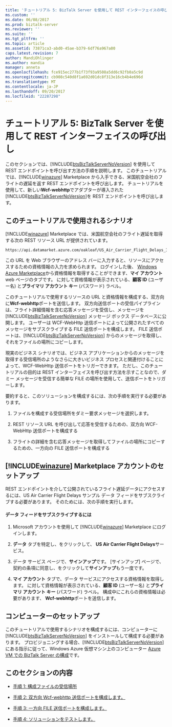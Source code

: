 ```yaml
---
title: 'チュートリアル 5: BizTalk Server を使用して REST インターフェイスの呼び出し |Microsoft ドキュメント'
ms.custom: ''
ms.date: 06/08/2017
ms.prod: biztalk-server
ms.reviewer: ''
ms.suite: ''
ms.tgt_pltfrm: ''
ms.topic: article
ms.assetid: 73871ca3-abd0-45ae-b379-6df76a967a80
caps.latest.revision: 7
author: MandiOhlinger
ms.author: mandia
manager: anneta
ms.openlocfilehash: fce915ec277b1f73f93a9508a5dd6c92fb0a5c9d
ms.sourcegitcommit: cb908c540d8f1a692d01dc8f313e16cb4b4e696d
ms.translationtype: MT
ms.contentlocale: ja-JP
ms.lasthandoff: 09/20/2017
ms.locfileid: "22287298"
---
```

# <a name="tutorial-5-invoking-a-rest-interface-using-biztalk-server"></a>チュートリアル 5: BizTalk Server を使用して REST インターフェイスの呼び出し
このセクションでは、[!INCLUDE[btsBizTalkServerNoVersion](../includes/btsbiztalkservernoversion-md.md)] を使用して REST エンドポイントを呼び出す方法の手順を説明します。 このチュートリアルでは、[!INCLUDE[winazure](../includes/winazure-md.md)] Marketplace から入手できる、米国航空会社のフライトの遅延を返す REST エンドポイントを呼び出します。 チュートリアルを使用して、新しい**Wcf-webhttp**でアダプターが導入された[!INCLUDE[btsBizTalkServerNoVersion](../includes/btsbiztalkservernoversion-md.md)]を REST エンドポイントを呼び出します。  
  
##  <a name="BKMK_Scenario"></a>このチュートリアルで使用されるシナリオ  
 [!INCLUDE[winazure](../includes/winazure-md.md)] Marketplace では、米国航空会社のフライト遅延を取得する次の REST リソース URL が提供されています。  
  
```  
https://api.datamarket.azure.com/oakleaf/US_Air_Carrier_Flight_Delays_Incr/On_Time_Performance  
```  
  
 この URL を Web ブラウザーのアドレス バーに入力すると、リソースにアクセスするための資格情報の入力を求められます。 ログインした後、 [Windows Azure Marketplace](http://go.microsoft.com/fwlink/p/?LinkId=257913)から資格情報を取得することができます、**マイ アカウント**web ページのタブです。 に対して資格情報が表示されている、**顧客 ID** (ユーザー名) と**プライマリ アカウント キー** (パスワード) ラベル。  
  
 このチュートリアルで使用するリソースの URL と資格情報を構成する、双方向に**Wcf-webhttp**ポートを送信します。 双方向送信ポートの受信パイプラインは、フライト詳細情報を含む応答メッセージを受信し、メッセージを [!INCLUDE[btsBizTalkServerNoVersion](../includes/btsbiztalkservernoversion-md.md)] メッセージ ボックス データベースに公開します。 ユーザーは WCF-WebHttp 送信ポートによって公開されたすべてのメッセージをサブスクライブする FILE 送信ポートを構成します。 FILE 送信ポートは、[!INCLUDE[btsBizTalkServerNoVersion](../includes/btsbiztalkservernoversion-md.md)] からのメッセージを取得し、それをファイルの場所にコピーします。  
  
 現実のビジネス シナリオでは、ビジネス アプリケーションからのメッセージを取得する受信場所のようなさらに大きいビジネス プロセスと関連付けることによって、WCF-WebHttp 送信ポートをトリガーできます。 ただし、このチュートリアルの目的は REST インターフェイスを呼び出す方法を示すことなので、ダミー メッセージを受信する簡単な FILE の場所を使用して、送信ポートをトリガーします。  
  
 要約すると、このソリューションを構成するには、次の手順を実行する必要があります。  
  
1.  ファイルを構成する受信場所をダミー要求メッセージを選択します。  
  
2.  REST リソース URL を呼び出して応答を受信するための、双方向 WCF-WebHttp 送信ポートを構成する  
  
3.  フライトの詳細を含む応答メッセージを取得してファイルの場所にコピーするための、一方向の FILE 送信ポートを構成する  
  
## <a name="set-up-your-includewinazureincludeswinazure-mdmd-marketplace-account"></a>[!INCLUDE[winazure](../includes/winazure-md.md)] Marketplace アカウントのセットアップ  
 REST エンドポイントを介して公開されているフライト遅延データにアクセスするには、US Air Carrier Flight Delays サンプル データ フィードをサブスクライブする必要があります。 そのためには、次の手順を実行します。  
  
#### <a name="to-subscribe-to-the-data-feed"></a>データ フィードをサブスクライブするには  
  
1.  Microsoft アカウントを使用して [!INCLUDE[winazure](../includes/winazure-md.md)] Marketplace にログインします。  
  
2.  **データ** タブを特定し、をクリックして、 **US Air Carrier Flight Delays**サービス。  
  
3.  データ サービス ページで、**サインアップ**です。 [サインアップ] ページで、契約の条項に同意し、をクリックして**サインアップ**もう一度です。  
  
4.  **マイ アカウント** タブで、データ サービスにアクセスする資格情報を取得します。 に対して資格情報が表示されている、**顧客 ID** (ユーザー名) と**プライマリ アカウント キー** (パスワード) ラベル。 構成中にこれらの資格情報は必要があります、 **Wcf-webhttp**ポートを送信します。  
  
## <a name="set-up-your-computer"></a>コンピューターのセットアップ  
 このチュートリアルで使用するシナリオを構成するには、コンピューターに [!INCLUDE[btsBizTalkServerNoVersion](../includes/btsbiztalkservernoversion-md.md)] をインストールして構成する必要があります。 プロビジョニングする場合、[!INCLUDE[btsBizTalkServerNoVersion](../includes/btsbiztalkservernoversion-md.md)]にある指示に従って、Windows Azure 仮想マシン上のコンピューター [Azure VM での BizTalk Server の構成](http://msdn.microsoft.com/library/azure/jj248689.aspx)です。  
  
## <a name="in-this-section"></a>このセクションの内容  
  
-   [手順 1: 構成ファイルの受信場所](../core/step-1-configure-a-file-receive-location.md)  
  
-   [手順 2: 双方向 Wcf-webhttp 送信ポートを構成します。](../core/step-2-configure-a-two-way-wcf-webhttp-send-port.md)  
  
-   [手順 3: 一方向 FILE 送信ポートを構成します。](../core/step-3-configure-a-one-way-file-send-port.md)  
  
-   [手順 4: ソリューションをテストします。](../core/step-4-test-the-solution.md)
